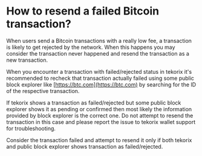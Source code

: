 # How to resend a failed Bitcoin transaction?

When users send a Bitcoin transactions with a really low fee, a transaction is likely to get rejected by the network. When this happens you may consider the transaction never happened and resend the transaction as a new transaction.

When you encounter a transaction with failed/rejected status in tekorix it's recommended to recheck that transaction actually failed using some public block explorer like [https://btc.com](https://btc.com) by searching for the ID of the respective transaction.

If tekorix shows a transaction as failed/rejected but some public block explorer shows it as pending or confirmed then most likely the information provided by block explorer is the correct one. Do not attempt to resend the transaction in this case and please report the issue to tekorix wallet support for troubleshooting.

Consider the transaction failed and attempt to resend it only if both tekorix and public block explorer shows transaction as failed/rejected.
